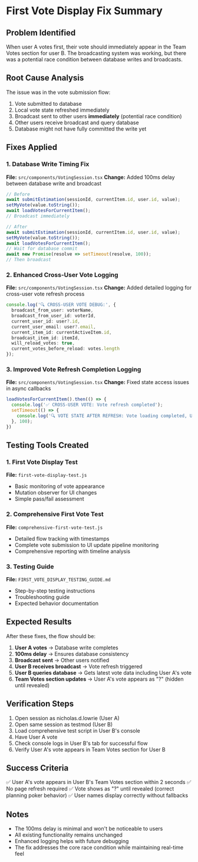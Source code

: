 # First Vote Display Fix Summary

## Problem Identified
When user A votes first, their vote should immediately appear in the Team Votes section for user B. The broadcasting system was working, but there was a potential race condition between database writes and broadcasts.

## Root Cause Analysis
The issue was in the vote submission flow:
1. Vote submitted to database
2. Local vote state refreshed immediately
3. Broadcast sent to other users **immediately** (potential race condition)
4. Other users receive broadcast and query database
5. Database might not have fully committed the write yet

## Fixes Applied

### 1. Database Write Timing Fix
**File:** `src/components/VotingSession.tsx`
**Change:** Added 100ms delay between database write and broadcast
```typescript
// Before
await submitEstimation(sessionId, currentItem.id, user.id, value);
setMyVote(value.toString());
await loadVotesForCurrentItem();
// Broadcast immediately

// After  
await submitEstimation(sessionId, currentItem.id, user.id, value);
setMyVote(value.toString());
await loadVotesForCurrentItem();
// Wait for database commit
await new Promise(resolve => setTimeout(resolve, 100));
// Then broadcast
```

### 2. Enhanced Cross-User Vote Logging
**File:** `src/components/VotingSession.tsx`
**Change:** Added detailed logging for cross-user vote refresh process
```typescript
console.log('🔍 CROSS-USER VOTE DEBUG:', {
  broadcast_from_user: voterName,
  broadcast_from_user_id: voterId,
  current_user_id: user?.id,
  current_user_email: user?.email,
  current_item_id: currentActiveItem.id,
  broadcast_item_id: itemId,
  will_reload_votes: true,
  current_votes_before_reload: votes.length
});
```

### 3. Improved Vote Refresh Completion Logging
**File:** `src/components/VotingSession.tsx`
**Change:** Fixed state access issues in async callbacks
```typescript
loadVotesForCurrentItem().then(() => {
  console.log('✅ CROSS-USER VOTE: Vote refresh completed');
  setTimeout(() => {
    console.log('🔍 VOTE STATE AFTER REFRESH: Vote loading completed, UI should be updated');
  }, 100);
})
```

## Testing Tools Created

### 1. First Vote Display Test
**File:** `first-vote-display-test.js`
- Basic monitoring of vote appearance
- Mutation observer for UI changes
- Simple pass/fail assessment

### 2. Comprehensive First Vote Test  
**File:** `comprehensive-first-vote-test.js`
- Detailed flow tracking with timestamps
- Complete vote submission to UI update pipeline monitoring
- Comprehensive reporting with timeline analysis

### 3. Testing Guide
**File:** `FIRST_VOTE_DISPLAY_TESTING_GUIDE.md`
- Step-by-step testing instructions
- Troubleshooting guide
- Expected behavior documentation

## Expected Results

After these fixes, the flow should be:

1. **User A votes** → Database write completes
2. **100ms delay** → Ensures database consistency
3. **Broadcast sent** → Other users notified
4. **User B receives broadcast** → Vote refresh triggered
5. **User B queries database** → Gets latest vote data including User A's vote
6. **Team Votes section updates** → User A's vote appears as "?" (hidden until revealed)

## Verification Steps

1. Open session as nicholas.d.lowrie (User A)
2. Open same session as testmod (User B) 
3. Load comprehensive test script in User B's console
4. Have User A vote
5. Check console logs in User B's tab for successful flow
6. Verify User A's vote appears in Team Votes section for User B

## Success Criteria

✅ User A's vote appears in User B's Team Votes section within 2 seconds
✅ No page refresh required
✅ Vote shows as "?" until revealed (correct planning poker behavior)
✅ User names display correctly without fallbacks

## Notes

- The 100ms delay is minimal and won't be noticeable to users
- All existing functionality remains unchanged
- Enhanced logging helps with future debugging
- The fix addresses the core race condition while maintaining real-time feel
